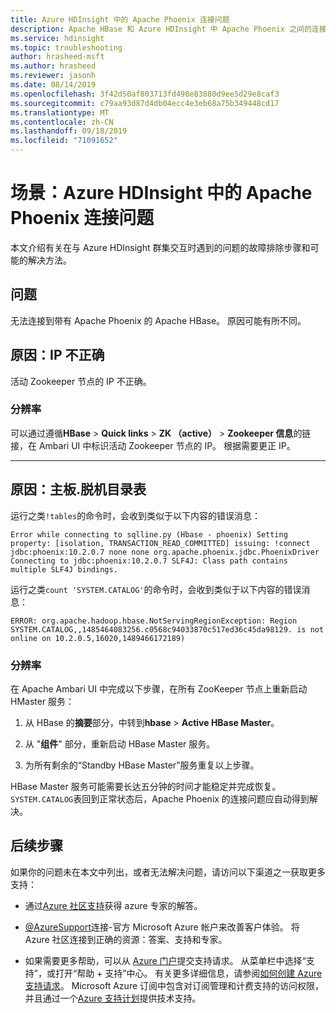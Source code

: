```yaml
---
title: Azure HDInsight 中的 Apache Phoenix 连接问题
description: Apache HBase 和 Azure HDInsight 中 Apache Phoenix 之间的连接问题
ms.service: hdinsight
ms.topic: troubleshooting
author: hrasheed-msft
ms.author: hrasheed
ms.reviewer: jasonh
ms.date: 08/14/2019
ms.openlocfilehash: 3f42d50af803713fd498e83880d9ee5d29e8caf3
ms.sourcegitcommit: c79aa93d87d4db04ecc4e3eb68a75b349448cd17
ms.translationtype: MT
ms.contentlocale: zh-CN
ms.lasthandoff: 09/18/2019
ms.locfileid: "71091652"
---
```

# <a name="scenario-apache-phoenix-connectivity-issues-in-azure-hdinsight"></a>场景：Azure HDInsight 中的 Apache Phoenix 连接问题

本文介绍有关在与 Azure HDInsight 群集交互时遇到的问题的故障排除步骤和可能的解决方法。

## <a name="issue"></a>问题

无法连接到带有 Apache Phoenix 的 Apache HBase。 原因可能有所不同。

## <a name="cause-incorrect-ip"></a>原因：IP 不正确

活动 Zookeeper 节点的 IP 不正确。

### <a name="resolution"></a>分辨率

可以通过遵循**HBase** > **Quick links** > **ZK （active）**  > **Zookeeper 信息**的链接，在 Ambari UI 中标识活动 Zookeeper 节点的 IP。 根据需要更正 IP。

---

## <a name="cause-systemcatalog-table-offline"></a>原因：主板.脱机目录表

运行之类`!tables`的命令时，会收到类似于以下内容的错误消息：

```output
Error while connecting to sqlline.py (Hbase - phoenix) Setting property: [isolation, TRANSACTION_READ_COMMITTED] issuing: !connect jdbc:phoenix:10.2.0.7 none none org.apache.phoenix.jdbc.PhoenixDriver Connecting to jdbc:phoenix:10.2.0.7 SLF4J: Class path contains multiple SLF4J bindings.
```

运行之类`count 'SYSTEM.CATALOG'`的命令时，会收到类似于以下内容的错误消息：

```output
ERROR: org.apache.hadoop.hbase.NotServingRegionException: Region SYSTEM.CATALOG,,1485464083256.c0568c94033870c517ed36c45da98129. is not online on 10.2.0.5,16020,1489466172189)
```

### <a name="resolution"></a>分辨率

在 Apache Ambari UI 中完成以下步骤，在所有 ZooKeeper 节点上重新启动 HMaster 服务：

1. 从 HBase 的**摘要**部分，中转到**hbase** > **Active HBase Master**。

1. 从 "**组件**" 部分，重新启动 HBase Master 服务。

1. 为所有剩余的“Standby HBase Master”服务重复以上步骤。

HBase Master 服务可能需要长达五分钟的时间才能稳定并完成恢复。 `SYSTEM.CATALOG`表回到正常状态后，Apache Phoenix 的连接问题应自动得到解决。

## <a name="next-steps"></a>后续步骤

如果你的问题未在本文中列出，或者无法解决问题，请访问以下渠道之一获取更多支持：

* 通过[Azure 社区支持](https://azure.microsoft.com/support/community/)获得 azure 专家的解答。

* [@AzureSupport](https://twitter.com/azuresupport)连接-官方 Microsoft Azure 帐户来改善客户体验。 将 Azure 社区连接到正确的资源：答案、支持和专家。

* 如果需要更多帮助，可以从 [Azure 门户](https://portal.azure.com/?#blade/Microsoft_Azure_Support/HelpAndSupportBlade/)提交支持请求。 从菜单栏中选择“支持”，或打开“帮助 + 支持”中心。 有关更多详细信息，请参阅[如何创建 Azure 支持请求](https://docs.microsoft.com/azure/azure-supportability/how-to-create-azure-support-request)。 Microsoft Azure 订阅中包含对订阅管理和计费支持的访问权限，并且通过一个[Azure 支持计划](https://azure.microsoft.com/support/plans/)提供技术支持。
